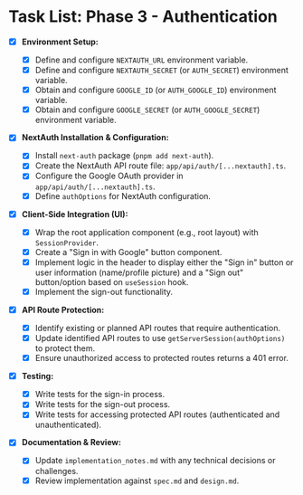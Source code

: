 # Task List: Phase 3 - Authentication

- [x] **Environment Setup:**

  - [x] Define and configure `NEXTAUTH_URL` environment variable.
  - [x] Define and configure `NEXTAUTH_SECRET` (or `AUTH_SECRET`) environment variable.
  - [x] Obtain and configure `GOOGLE_ID` (or `AUTH_GOOGLE_ID`) environment variable.
  - [x] Obtain and configure `GOOGLE_SECRET` (or `AUTH_GOOGLE_SECRET`) environment variable.

- [x] **NextAuth Installation & Configuration:**

  - [x] Install `next-auth` package (`pnpm add next-auth`).
  - [x] Create the NextAuth API route file: `app/api/auth/[...nextauth].ts`.
  - [x] Configure the Google OAuth provider in `app/api/auth/[...nextauth].ts`.
  - [x] Define `authOptions` for NextAuth configuration.

- [x] **Client-Side Integration (UI):**

  - [x] Wrap the root application component (e.g., root layout) with `SessionProvider`.
  - [x] Create a "Sign in with Google" button component.
  - [x] Implement logic in the header to display either the "Sign in" button or user information (name/profile picture) and a "Sign out" button/option based on `useSession` hook.
  - [x] Implement the sign-out functionality.

- [x] **API Route Protection:**

  - [x] Identify existing or planned API routes that require authentication.
  - [x] Update identified API routes to use `getServerSession(authOptions)` to protect them.
  - [x] Ensure unauthorized access to protected routes returns a 401 error.

- [x] **Testing:**

  - [x] Write tests for the sign-in process.
  - [x] Write tests for the sign-out process.
  - [x] Write tests for accessing protected API routes (authenticated and unauthenticated).

- [x] **Documentation & Review:**
  - [x] Update `implementation_notes.md` with any technical decisions or challenges.
  - [x] Review implementation against `spec.md` and `design.md`.
